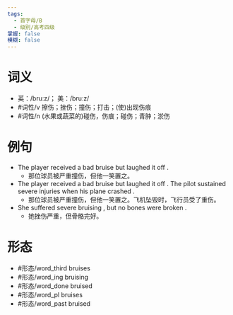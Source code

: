 ```yaml
---
tags:
  - 首字母/B
  - 级别/高考四级
掌握: false
模糊: false
---
```

# 词义
- 英：/bruːz/； 美：/bruːz/
- #词性/v  擦伤；挫伤；撞伤；打击；(使)出现伤痕
- #词性/n  (水果或蔬菜的)碰伤，伤痕；碰伤；青肿；淤伤
# 例句
- The player received a bad bruise but laughed it off .
	- 那位球员被严重撞伤，但他一笑置之。
- The player received a bad bruise but laughed it off . The pilot sustained severe injuries when his plane crashed .
	- 那位球员被严重撞伤，但他一笑置之。飞机坠毁时，飞行员受了重伤。
- She suffered severe bruising , but no bones were broken .
	- 她挫伤严重，但骨骼完好。
# 形态
- #形态/word_third bruises
- #形态/word_ing bruising
- #形态/word_done bruised
- #形态/word_pl bruises
- #形态/word_past bruised
